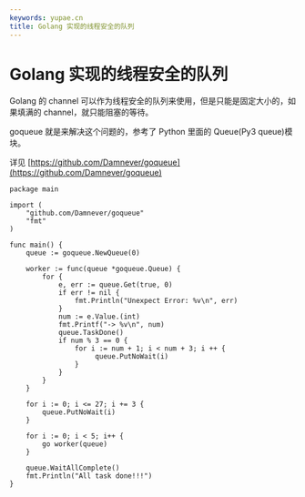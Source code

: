 ```yaml
---
keywords: yupae.cn
title: Golang 实现的线程安全的队列
---
```


# Golang 实现的线程安全的队列      

Golang 的 channel 可以作为线程安全的队列来使用，但是只能是固定大小的，如果填满的 channel，就只能阻塞的等待。

goqueue 就是来解决这个问题的，参考了 Python 里面的 Queue(Py3 queue)模块。

详见 [https://github.com/Damnever/goqueue](https://github.com/Damnever/goqueue)

```
package main

import (
    "github.com/Damnever/goqueue"
    "fmt"
)

func main() {
    queue := goqueue.NewQueue(0)

    worker := func(queue *goqueue.Queue) {
        for {
            e, err := queue.Get(true, 0)
            if err != nil {
                fmt.Println("Unexpect Error: %v\n", err)
            }
            num := e.Value.(int)
            fmt.Printf("-> %v\n", num)
            queue.TaskDone()
            if num % 3 == 0 {
                for i := num + 1; i < num + 3; i ++ {
                     queue.PutNoWait(i)
                }
            }
        }
    }

    for i := 0; i <= 27; i += 3 {
        queue.PutNoWait(i)
    }

    for i := 0; i < 5; i++ {
        go worker(queue)
    }

    queue.WaitAllComplete()
    fmt.Println("All task done!!!")
}
```

    